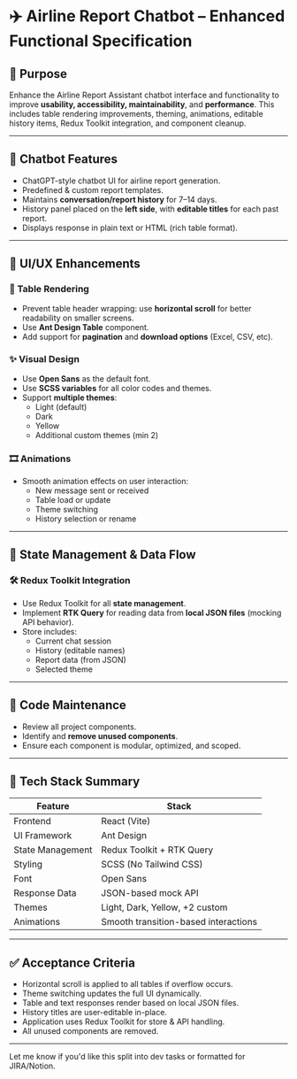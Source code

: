 # ✈️ Airline Report Chatbot – Enhanced Functional Specification

## 🎯 Purpose

Enhance the Airline Report Assistant chatbot interface and functionality to improve **usability, accessibility, maintainability**, and **performance**. This includes table rendering improvements, theming, animations, editable history items, Redux Toolkit integration, and component cleanup.

---

## 💬 Chatbot Features

- ChatGPT-style chatbot UI for airline report generation.
- Predefined & custom report templates.
- Maintains **conversation/report history** for 7–14 days.
- History panel placed on the **left side**, with **editable titles** for each past report.
- Displays response in plain text or HTML (rich table format).

---

## 📐 UI/UX Enhancements

### 🧾 Table Rendering
- Prevent table header wrapping: use **horizontal scroll** for better readability on smaller screens.
- Use **Ant Design Table** component.
- Add support for **pagination** and **download options** (Excel, CSV, etc).

### ✨ Visual Design
- Use **Open Sans** as the default font.
- Use **SCSS variables** for all color codes and themes.
- Support **multiple themes**:
  - Light (default)
  - Dark
  - Yellow
  - Additional custom themes (min 2)

### 🎞️ Animations
- Smooth animation effects on user interaction:
  - New message sent or received
  - Table load or update
  - Theme switching
  - History selection or rename

---

## 🧠 State Management & Data Flow

### 🛠️ Redux Toolkit Integration
- Use Redux Toolkit for all **state management**.
- Implement **RTK Query** for reading data from **local JSON files** (mocking API behavior).
- Store includes:
  - Current chat session
  - History (editable names)
  - Report data (from JSON)
  - Selected theme

---

## 🧹 Code Maintenance

- Review all project components.
- Identify and **remove unused components**.
- Ensure each component is modular, optimized, and scoped.

---

## 🧱 Tech Stack Summary

| Feature | Stack |
|--------|-------|
| Frontend | React (Vite) |
| UI Framework | Ant Design |
| State Management | Redux Toolkit + RTK Query |
| Styling | SCSS (No Tailwind CSS) |
| Font | Open Sans |
| Response Data | JSON-based mock API |
| Themes | Light, Dark, Yellow, +2 custom |
| Animations | Smooth transition-based interactions |

---

## ✅ Acceptance Criteria

- Horizontal scroll is applied to all tables if overflow occurs.
- Theme switching updates the full UI dynamically.
- Table and text responses render based on local JSON files.
- History titles are user-editable in-place.
- Application uses Redux Toolkit for store & API handling.
- All unused components are removed.

---

Let me know if you'd like this split into dev tasks or formatted for JIRA/Notion.